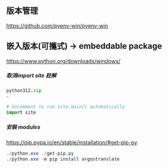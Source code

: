 ## 版本管理
https://github.com/pyenv-win/pyenv-win

## 嵌入版本(可攜式) -> embeddable package
https://www.python.org/downloads/windows/

##### 取消import site 註解
```py
python312.zip
.

# Uncomment to run site.main() automatically
import site

```
##### 安裝 modules
https://pip.pypa.io/en/stable/installation/#get-pip-py
```powershell
./python.exe ./get-pip.py
./python.exe -m pip install argostranslate
```
